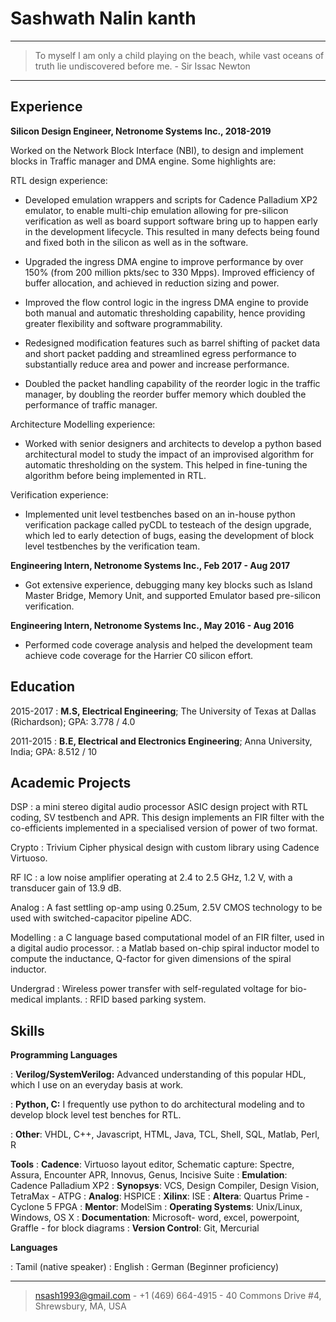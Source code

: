 Sashwath Nalin kanth
============

----

>  To myself I am only a child playing on the beach, while vast oceans of truth lie undiscovered before me. - Sir Issac Newton

----

Experience
----------

**Silicon Design Engineer, Netronome Systems Inc., 2018-2019**

Worked on the Network Block Interface (NBI), to design and implement blocks in Traffic manager and DMA engine. Some highlights are:

RTL design experience:

* Developed emulation wrappers and scripts for Cadence Palladium XP2 emulator, to enable multi-chip emulation allowing for pre-silicon verification as well as board support software bring up to happen early in the development lifecycle. This resulted in many defects being found and fixed both in the silicon as well as in the software.

* Upgraded the ingress DMA engine to improve performance by over 150% (from 200 million pkts/sec to 330 Mpps). Improved efficiency of buffer allocation, and achieved in reduction sizing and power. 

* Improved the flow control logic in the ingress DMA engine to provide both manual and automatic thresholding capability, hence providing greater flexibility and software programmability.

* Redesigned modification features such as barrel shifting of packet data and short packet padding and streamlined egress performance to substantially reduce area and power and increase performance.

* Doubled the packet handling capability of the reorder logic in the traffic manager, by doubling the reorder buffer memory which doubled the performance of traffic manager.


Architecture Modelling experience:

* Worked with senior designers and architects to develop a python based architectural model to study the impact of an improvised algorithm for automatic thresholding on the system. This helped in fine-tuning the algorithm before being implemented in RTL.


Verification experience:

* Implemented unit level testbenches based on an in-house python verification package called pyCDL to testeach of the design upgrade, which led to early detection of bugs, easing the development of block level testbenches by the verification team.


**Engineering Intern, Netronome Systems Inc., Feb 2017 - Aug 2017**

* Got extensive experience, debugging many key blocks such as Island Master Bridge, Memory Unit, and supported Emulator based pre-silicon verification.

**Engineering Intern, Netronome Systems Inc., May 2016 - Aug 2016**

* Performed code coverage analysis and helped the development team achieve code coverage for the Harrier C0 silicon effort.

Education
---------
2015-2017 
:   **M.S, Electrical Engineering**; The University of Texas at Dallas (Richardson);
    GPA: 3.778 / 4.0

2011-2015
:   **B.E, Electrical and Electronics Engineering**; Anna University, India;
    GPA: 8.512 / 10

Academic Projects
--------------------
DSP
: a mini stereo digital audio processor ASIC design project with RTL coding, SV testbench and APR. This design implements an FIR filter with the co-efficients implemented in a specialised version of power of two format.

Crypto
: Trivium Cipher physical design with custom library using Cadence Virtuoso.

RF IC
: a low noise amplifier operating at 2.4 to 2.5 GHz, 1.2 V, with a transducer gain of 13.9 dB.

Analog
: A fast settling op-amp using 0.25um, 2.5V CMOS technology to be used with switched-capacitor pipeline ADC.

Modelling
: a C language based computational model of an FIR filter, used in a digital audio processor.
: a Matlab based on-chip spiral inductor model to compute the inductance, Q-factor for given dimensions of the spiral inductor.

Undergrad
: Wireless power transfer with self-regulated voltage for bio-medical implants.
: RFID based parking system.

Skills
-------

**Programming Languages**

:   **Verilog/SystemVerilog:** Advanced understanding of this popular HDL, which I use on an everyday basis at work. 

:   **Python, C:** I frequently use python to do architectural modeling and to develop block level test benches for RTL. 

:   **Other**: VHDL, C++, Javascript, HTML, Java, TCL, Shell, SQL, Matlab, Perl, R

**Tools**
:   **Cadence**: Virtuoso layout editor, Schematic capture: Spectre, Assura, Encounter APR, Innovus, Genus, Incisive Suite
:   **Emulation**: Cadence Palladium XP2
:   **Synopsys**: VCS, Design Compiler, Design Vision, TetraMax - ATPG 
:   **Analog**: HSPICE
:   **Xilinx**: ISE
:   **Altera**: Quartus Prime - Cyclone 5 FPGA
:   **Mentor**: ModelSim
:   **Operating Systems**: Unix/Linux, Windows, OS X
:   **Documentation**: Microsoft- word, excel, powerpoint, Graffle - for block diagrams
:   **Version Control**: Git, Mercurial

[ref]: https://github.com/Sash-github-account


**Languages**

: Tamil (native speaker)
: English
: German (Beginner proficiency)

----
> <nsash1993@gmail.com> - +1 (469) 664-4915 - 40 Commons Drive #4, Shrewsbury, MA, USA
